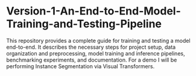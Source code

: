 # Version-1-An-End-to-End-Model-Training-and-Testing-Pipeline
This repository provides a complete guide for training and testing a model end-to-end. It describes the necessary steps for project setup, data organization and preprocessing, model training and inference pipelines, benchmarking experiments, and documentation. For a demo I will be performing Instance Segmentation via Visual Transformers.  
